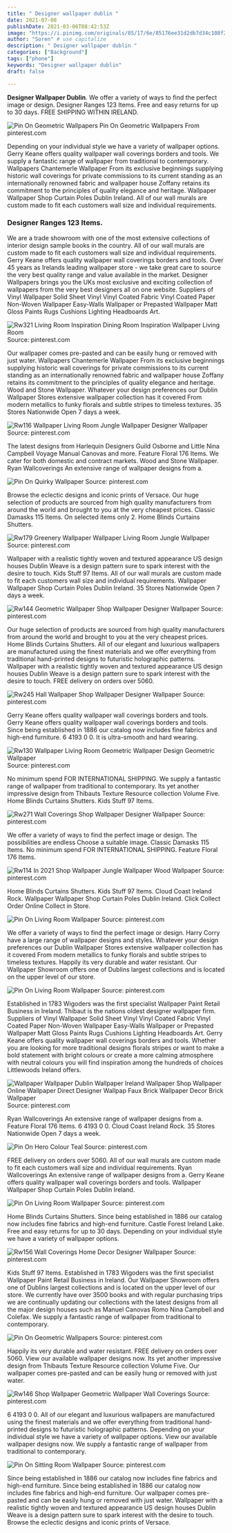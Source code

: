 ```yaml
---
title: " Designer wallpaper dublin "
date: 2021-07-08
publishDate: 2021-03-06T08:42:53Z
image: "https://i.pinimg.com/originals/85/17/6e/85176ee31d2db7d34c108f2a3464fdc0.jpg"
author: "Soren" # use capitalize
description: " Designer wallpaper dublin "
categories: ["Background"]
tags: ["phone"]
keywords: "Designer wallpaper dublin"
draft: false

---
```



**Designer Wallpaper Dublin**. We offer a variety of ways to find the perfect image or design. Designer Ranges 123 Items. Free and easy returns for up to 30 days. FREE SHIPPING WITHIN IRELAND.

![Pin On Geometric Wallpapers](https://i.pinimg.com/474x/36/9b/fa/369bfa149cc9edd55e51f863e117d77a.jpg "Pin On Geometric Wallpapers")
Pin On Geometric Wallpapers From pinterest.com


Depending on your individual style we have a variety of wallpaper options. Gerry Keane offers quality wallpaper wall coverings borders and tools. We supply a fantastic range of wallpaper from traditional to contemporary. Wallpapers Chantemerle Wallpaper From its exclusive beginnings supplying historic wall coverings for private commissions to its current standing as an internationally renowned fabric and wallpaper house Zoffany retains its commitment to the principles of quality elegance and heritage. Wallpaper Wallpaper Shop Curtain Poles Dublin Ireland. All of our wall murals are custom made to fit each customers wall size and individual requirements.

### Designer Ranges 123 Items.

We are a trade showroom with one of the most extensive collections of interior design sample books in the country. All of our wall murals are custom made to fit each customers wall size and individual requirements. Gerry Keane offers quality wallpaper wall coverings borders and tools. Over 45 years as Irelands leading wallpaper store - we take great care to source the very best quality range and value available in the market. Designer Wallpapers brings you the UKs most exclusive and exciting collection of wallpapers from the very best designers all on one website. Suppliers of Vinyl Wallpaper Solid Sheet Vinyl Vinyl Coated Fabric Vinyl Coated Paper Non-Woven Wallpaper Easy-Walls Wallpaper or Prepasted Wallpaper Matt Gloss Paints Rugs Cushions Lighting Headboards Art.


![Rw321 Living Room Inspiration Dining Room Inspiration Wallpaper Living Room](https://i.pinimg.com/originals/79/91/8c/79918cb72a051268aed53c133d84bf8b.jpg "Rw321 Living Room Inspiration Dining Room Inspiration Wallpaper Living Room")
Source: pinterest.com

Our wallpaper comes pre-pasted and can be easily hung or removed with just water. Wallpapers Chantemerle Wallpaper From its exclusive beginnings supplying historic wall coverings for private commissions to its current standing as an internationally renowned fabric and wallpaper house Zoffany retains its commitment to the principles of quality elegance and heritage. Wood and Stone Wallpaper. Whatever your design preferences our Dublin Wallpaper Stores extensive wallpaper collection has it covered From modern metallics to funky florals and subtle stripes to timeless textures. 35 Stores Nationwide Open 7 days a week.

![Rw116 Wallpaper Living Room Jungle Wallpaper Designer Wallpaper](https://i.pinimg.com/originals/39/5a/e5/395ae57f72dfdeb71f72a3fa1f4b4968.jpg "Rw116 Wallpaper Living Room Jungle Wallpaper Designer Wallpaper")
Source: pinterest.com

The latest designs from Harlequin Designers Guild Osborne and Little Nina Campbell Voyage Manual Canovas and more. Feature Floral 176 Items. We cater for both domestic and contract markets. Wood and Stone Wallpaper. Ryan Wallcoverings An extensive range of wallpaper designs from a.

![Pin On Quirky Wallpaper](https://i.pinimg.com/564x/f9/d9/c6/f9d9c62f0394fcc55a5aa059a1def3d0.jpg "Pin On Quirky Wallpaper")
Source: pinterest.com

Browse the eclectic designs and iconic prints of Versace. Our huge selection of products are sourced from high quality manufacturers from around the world and brought to you at the very cheapest prices. Classic Damasks 115 Items. On selected items only 2. Home Blinds Curtains Shutters.

![Rw179 Greenery Wallpaper Wallpaper Living Room Jungle Wallpaper](https://i.pinimg.com/originals/f2/3b/3f/f23b3f76adbf383a8cdaad7dc7dd4570.jpg "Rw179 Greenery Wallpaper Wallpaper Living Room Jungle Wallpaper")
Source: pinterest.com

Wallpaper with a realistic tightly woven and textured appearance US design houses Dublin Weave is a design pattern sure to spark interest with the desire to touch. Kids Stuff 97 Items. All of our wall murals are custom made to fit each customers wall size and individual requirements. Wallpaper Wallpaper Shop Curtain Poles Dublin Ireland. 35 Stores Nationwide Open 7 days a week.

![Rw144 Geometric Wallpaper Shop Wallpaper Designer Wallpaper](https://i.pinimg.com/originals/35/f2/05/35f205f2aff5a87909ac54e058eec340.jpg "Rw144 Geometric Wallpaper Shop Wallpaper Designer Wallpaper")
Source: pinterest.com

Our huge selection of products are sourced from high quality manufacturers from around the world and brought to you at the very cheapest prices. Home Blinds Curtains Shutters. All of our elegant and luxurious wallpapers are manufactured using the finest materials and we offer everything from traditional hand-printed designs to futuristic holographic patterns. Wallpaper with a realistic tightly woven and textured appearance US design houses Dublin Weave is a design pattern sure to spark interest with the desire to touch. FREE delivery on orders over 5060.

![Rw245 Hall Wallpaper Shop Wallpaper Designer Wallpaper](https://i.pinimg.com/564x/b6/71/f0/b671f0da66270ada28abcb5c2d8c4b93.jpg "Rw245 Hall Wallpaper Shop Wallpaper Designer Wallpaper")
Source: pinterest.com

Gerry Keane offers quality wallpaper wall coverings borders and tools. Gerry Keane offers quality wallpaper wall coverings borders and tools. Since being established in 1886 our catalog now includes fine fabrics and high-end furniture. 6 4193 0 0. It is ultra-smooth and hard wearing.

![Rw130 Wallpaper Living Room Geometric Wallpaper Design Geometric Wallpaper](https://i.pinimg.com/564x/d0/d3/f0/d0d3f09dd36c1ea1de7cb0d87d55fe6e.jpg "Rw130 Wallpaper Living Room Geometric Wallpaper Design Geometric Wallpaper")
Source: pinterest.com

No minimum spend FOR INTERNATIONAL SHIPPING. We supply a fantastic range of wallpaper from traditional to contemporary. Its yet another impressive design from Thibauts Texture Resource collection Volume Five. Home Blinds Curtains Shutters. Kids Stuff 97 Items.

![Rw271 Wall Coverings Shop Wallpaper Designer Wallpaper](https://i.pinimg.com/originals/73/8a/b3/738ab302d5e646b5519461473ddde80d.jpg "Rw271 Wall Coverings Shop Wallpaper Designer Wallpaper")
Source: pinterest.com

We offer a variety of ways to find the perfect image or design. The possibilities are endless Choose a suitable image. Classic Damasks 115 Items. No minimum spend FOR INTERNATIONAL SHIPPING. Feature Floral 176 Items.

![Rw114 In 2021 Shop Wallpaper Jungle Wallpaper Wood Wallpaper](https://i.pinimg.com/736x/7f/3c/93/7f3c93b1e7e7a7b232da0f7867ace0be.jpg "Rw114 In 2021 Shop Wallpaper Jungle Wallpaper Wood Wallpaper")
Source: pinterest.com

Home Blinds Curtains Shutters. Kids Stuff 97 Items. Cloud Coast Ireland Rock. Wallpaper Wallpaper Shop Curtain Poles Dublin Ireland. Click Collect Order Online Collect in Store.

![Pin On Living Room Wallpaper](https://i.pinimg.com/564x/0b/eb/db/0bebdb16776085968d59365dd7606c11.jpg "Pin On Living Room Wallpaper")
Source: pinterest.com

We offer a variety of ways to find the perfect image or design. Harry Corry have a large range of wallpaper designs and styles. Whatever your design preferences our Dublin Wallpaper Stores extensive wallpaper collection has it covered From modern metallics to funky florals and subtle stripes to timeless textures. Happily its very durable and water resistant. Our Wallpaper Showroom offers one of Dublins largest collections and is located on the upper level of our store.

![Pin On Living Room Wallpaper](https://i.pinimg.com/564x/60/41/d3/6041d320002516490c00a006319f545b.jpg "Pin On Living Room Wallpaper")
Source: pinterest.com

Established in 1783 Wigoders was the first specialist Wallpaper Paint Retail Business in Ireland. Thibaut is the nations oldest designer wallpaper firm. Suppliers of Vinyl Wallpaper Solid Sheet Vinyl Vinyl Coated Fabric Vinyl Coated Paper Non-Woven Wallpaper Easy-Walls Wallpaper or Prepasted Wallpaper Matt Gloss Paints Rugs Cushions Lighting Headboards Art. Gerry Keane offers quality wallpaper wall coverings borders and tools. Whether you are looking for more traditional designs florals stripes or want to make a bold statement with bright colours or create a more calming atmosphere with neutral colours you will find inspiration among the hundreds of choices Littlewoods Ireland offers.

![Wallpaper Wallpaper Dublin Wallpaper Ireland Wallpaper Shop Wallpaper Online Wallpaper Direct Designer Wallpap Faux Brick Wallpaper Decor Brick Wallpaper](https://i.pinimg.com/564x/90/37/f1/9037f15af415d76c1726784015f3595f.jpg "Wallpaper Wallpaper Dublin Wallpaper Ireland Wallpaper Shop Wallpaper Online Wallpaper Direct Designer Wallpap Faux Brick Wallpaper Decor Brick Wallpaper")
Source: pinterest.com

Ryan Wallcoverings An extensive range of wallpaper designs from a. Feature Floral 176 Items. 6 4193 0 0. Cloud Coast Ireland Rock. 35 Stores Nationwide Open 7 days a week.

![Pin On Hero Colour Teal](https://i.pinimg.com/736x/67/9e/98/679e98a839d0162127e14f9fd5c17190.jpg "Pin On Hero Colour Teal")
Source: pinterest.com

FREE delivery on orders over 5060. All of our wall murals are custom made to fit each customers wall size and individual requirements. Ryan Wallcoverings An extensive range of wallpaper designs from a. Gerry Keane offers quality wallpaper wall coverings borders and tools. Wallpaper Wallpaper Shop Curtain Poles Dublin Ireland.

![Pin On Living Room Wallpaper](https://i.pinimg.com/originals/4b/fb/13/4bfb13524dfa45e65ae3e5b08169043c.jpg "Pin On Living Room Wallpaper")
Source: pinterest.com

Home Blinds Curtains Shutters. Since being established in 1886 our catalog now includes fine fabrics and high-end furniture. Castle Forest Ireland Lake. Free and easy returns for up to 30 days. Depending on your individual style we have a variety of wallpaper options.

![Rw156 Wall Coverings Home Decor Designer Wallpaper](https://i.pinimg.com/originals/e4/81/de/e481de41afc0e58e5e52e09b071980df.jpg "Rw156 Wall Coverings Home Decor Designer Wallpaper")
Source: pinterest.com

Kids Stuff 97 Items. Established in 1783 Wigoders was the first specialist Wallpaper Paint Retail Business in Ireland. Our Wallpaper Showroom offers one of Dublins largest collections and is located on the upper level of our store. We currently have over 3500 books and with regular purchasing trips we are continually updating our collections with the latest designs from all the major design houses such as Manuel Canovas Romo Nina Campbell and Colefax. We supply a fantastic range of wallpaper from traditional to contemporary.

![Pin On Geometric Wallpapers](https://i.pinimg.com/474x/36/9b/fa/369bfa149cc9edd55e51f863e117d77a.jpg "Pin On Geometric Wallpapers")
Source: pinterest.com

Happily its very durable and water resistant. FREE delivery on orders over 5060. View our available wallpaper designs now. Its yet another impressive design from Thibauts Texture Resource collection Volume Five. Our wallpaper comes pre-pasted and can be easily hung or removed with just water.

![Rw146 Shop Wallpaper Geometric Wallpaper Wall Coverings](https://i.pinimg.com/originals/db/e6/37/dbe6379224c7dc614d169f637634dc31.jpg "Rw146 Shop Wallpaper Geometric Wallpaper Wall Coverings")
Source: pinterest.com

6 4193 0 0. All of our elegant and luxurious wallpapers are manufactured using the finest materials and we offer everything from traditional hand-printed designs to futuristic holographic patterns. Depending on your individual style we have a variety of wallpaper options. View our available wallpaper designs now. We supply a fantastic range of wallpaper from traditional to contemporary.

![Pin On Sitting Room Wallpaper](https://i.pinimg.com/originals/85/17/6e/85176ee31d2db7d34c108f2a3464fdc0.jpg "Pin On Sitting Room Wallpaper")
Source: pinterest.com

Since being established in 1886 our catalog now includes fine fabrics and high-end furniture. Since being established in 1886 our catalog now includes fine fabrics and high-end furniture. Our wallpaper comes pre-pasted and can be easily hung or removed with just water. Wallpaper with a realistic tightly woven and textured appearance US design houses Dublin Weave is a design pattern sure to spark interest with the desire to touch. Browse the eclectic designs and iconic prints of Versace.

